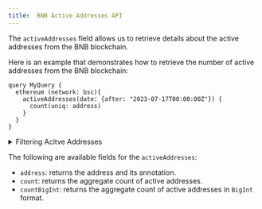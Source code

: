 ```yaml
---
title:  BNB Active Addresses API
---
```



<head>
<meta name="title" content="BNB Active Addresses API"/>
<meta name="description" content="Get Active addresses on the BNB blockchain. Also, get active addresses for tokens or NFTs on the BNB blockchain."/>
<meta name="keywords" content="BNB api, BNB python api, BNB nft api, BNB scan api, BNB matic api, BNB api docs, BNB crypto api, BNB blockchain api,matic network api"/>
<meta name="robots" content="index, follow"/>
<meta http-equiv="Content-Type" content="text/html; charset=utf-8"/>
<meta name="language" content="English"/>

<!-- Open Graph / Facebook -->
<meta property="og:type" content="website" />
<meta property="og:title" content="BNB Active Addresses API" />
<meta property="og:description" content="Get Active addresses on the BNB   blockchain. Also, get active addresses for tokens or NFTs on the BNB blockchain." />

<!-- Twitter -->
<meta property="twitter:card" content="summary_large_image" />
<meta property="twitter:title" content="BNB Active Addresses API" />
<meta property="twitter:description" content="Get Active addresses on the BNB blockchain. Also, get active addresses for tokens or NFTs on the BNB blockchain." />
</head>


The `activeAddresses` field allows us to retrieve details about the active addresses from the BNB blockchain.

Here is an example that demonstrates how to retrieve the number of active addresses from the BNB blockchain:

```
query MyQuery {
  ethereum (network: bsc){
    activeAddresses(date: {after: "2023-07-17T00:00:00Z"}) {
      count(uniq: address)
    }
  }
}
```

<details>
<summary>Filtering Acitve Addresses</summary>

Active Addresses can be filtered using the following arguments:

-   `amount`: Filtered by the amount of tokens.
-   `currency`: Filtered by the currency the address holds.
-   `date`: Filter by date
-   `entityId`: Filter by ERC721 entity id.
-   `external`:
-   `height`: Filter by block height.
-   `options`: Filter returned data by ordering, limiting, and constraining it. Available fields: `asc`, `ascByInteger`, `desc`, `descByInteger`, `limit`, `limitBy`, `offset`.
-   `receiver`: Filter by the address of the receiver
-   `sender`: Filter by the address of the sender
-   `success`: Filter by success of the transaction
-   `time`: Filter by time
-   `txFrom`:  Filter by the address that created the transaction.
-   `txHash`: Filter by the transaction hash

</details>

The following are available fields for the `activeAddresses`:

-   `address`: returns the address and its annotation.
-   `count`: returns the aggregate count of active addresses.
-   `countBigInt`: returns the aggregate count of active addresses in `BigInt` format.
